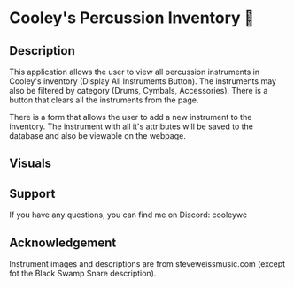 # Cooley's Percussion Inventory :drum:

## Description

This application allows the user to view all percussion instruments in Cooley's inventory (Display All Instruments Button). The instruments may also be filtered by category (Drums, Cymbals, Accessories). There is a button that clears all the instruments from the page.

There is a form that allows the user to add a new instrument to the inventory. The instrument with all it's attributes will be saved to the database and also be viewable on the webpage.

## Visuals

## Support

If you have any questions, you can find me on Discord: cooleywc

## Acknowledgement

Instrument images and descriptions are from steveweissmusic.com (except fot the Black Swamp Snare description).
